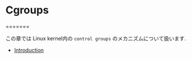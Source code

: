 # Cgroups
=======

この章では Linux kernel内の `control groups` のメカニズムについて扱います.
* [Introduction](cgroups1.md)
